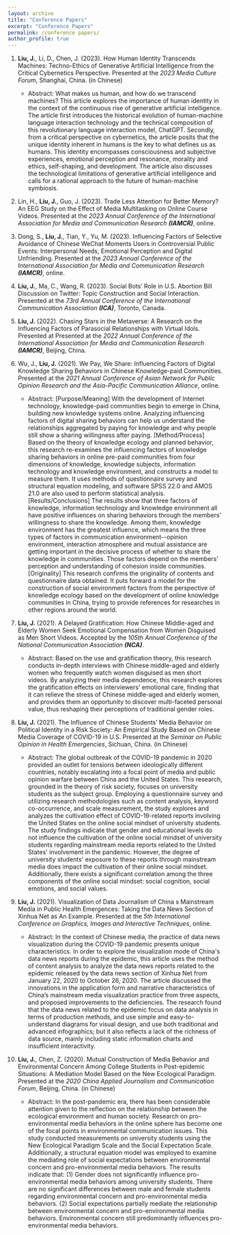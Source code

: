 ```yaml
---
layout: archive
title: "Conference Papers"
excerpt: "Conference Papers"
permalink: /conference papers/
author_profile: true
---
```


1. **Liu, J.**, Li, D., Chen, J. (2023). How Human Identity Transcends Machines: Techno-Ethics of Generative Artificial Intelligence from the Critical Cybernetics Perspective. Presented at the _2023 Media Culture Forum_, Shanghai, China. (in Chinese)
   - Abstract: What makes us human, and how do we transcend machines? This article explores the importance of human identity in the context of the continuous rise of generative artificial intelligence. The article first introduces the historical evolution of human-machine language interaction technology and the technical composition of this revolutionary language interaction model, ChatGPT. Secondly, from a critical perspective on cybernetics, the article posits that the unique identity inherent in humans is the key to what defines us as humans. This identity encompasses consciousness and subjective experiences, emotional perception and resonance, morality and ethics, self-shaping, and development. The article also discusses the technological limitations of generative artificial intelligence and calls for a rational approach to the future of human-machine symbiosis.

2. Lin, H., **Liu, J.**, Guo, J. (2023). Trade Less Attention for Better Memory? An EEG Study on the Effect of Media Multitasking on Online Course Videos. Presented at the _2023 Annual Conference of the International Association for Media and Communication Research_ _**(IAMCR)**_, online.

3. Dong, S., **Liu, J.**, Tian, Y., Yu, M. (2023). Influencing Factors of Selective Avoidance of Chinese WeChat Moments Users in Controversial Public Events: Interpersonal Needs, Emotional Perception and Digital Unfriending. Presented at the _2023 Annual Conference of the International Association for Media and Communication Research **(IAMCR)**_, online.

4. **Liu, J.**, Ma, C., Wang, R. (2023). Social Bots’ Role in U.S. Abortion Bill Discussion on Twitter: Topic Construction and Social Interaction. Presented at the _73rd Annual Conference of the International Communication Association **(ICA)**_, Toronto, Canada.

5. **Liu, J.** (2022). Chasing Stars in the Metaverse: A Research on the Influencing Factors of Parasocial Relationships with Virtual Idols. Presented at Presented at the _2022 Annual Conference of the International Association for Media and Communication Research **(IAMCR)**_, Beijing, China.

6. Wu, J., **Liu, J.** (2021). We Pay, We Share: Influencing Factors of Digital Knowledge Sharing Behaviors in Chinese Knowledge-paid Communities. Presented at the _2021 Annual Conference of Asian Network for Public Opinion Research and the Asia-Pacific Communication Alliance_, online.

   - Abstract: [Purpose/Meaning] With the development of Internet technology, knowledge-paid communities begin to emerge in China, building new knowledge systems online. Analyzing influencing factors of digital sharing behaviors can help us understand the relationships aggregated by paying for knowledge and why people still show a sharing willingness after paying. [Method/Process] Based on the theory of knowledge ecology and planned behavior, this research re-examines the influencing factors of knowledge sharing behaviors in online pre-paid communities from four dimensions of knowledge, knowledge subjects, information technology and knowledge environment, and constructs a model to measure them. It uses methods of questionnaire survey and structural equation modeling, and software SPSS 22.0 and AMOS 21.0 are also used to perform statistical analysis. [Results/Conclusions] The results show that three factors of knowledge, information technology and knowledge environment all have positive influences on sharing behaviors through the members’ willingness to share the knowledge. Among them, knowledge environment has the greatest influence, which means the three types of factors in communication environment--opinion environment, interaction atmosphere and mutual assistance are getting important in the decisive process of whether to share the knowledge in communities. Those factors depend on the members’ perception and understanding of cohesion inside communities. [Originality] This research confirms the originality of contents and questionnaire data obtained. It puts forward a model for the construction of social environment factors from the perspective of knowledge ecology based on the development of online knowledge communities in China, trying to provide references for researches in other regions around the world.

7. **Liu, J.** (2021). A Delayed Gratification: How Chinese Middle-aged and Elderly Women Seek Emotional Compensation from Women Disguised as Men Short Videos. Accepted by the _105th Annual Conference of the National Communication Association **(NCA)**_.

   - Abstract: Based on the use and gratification theory, this research conducts in-depth interviews with Chinese middle-aged and elderly women who frequently watch women disguised as men short videos. By analyzing their media dependence, this research explores the gratification effects on interviewers’ emotional care, finding that it can relieve the stress of Chinese middle-aged and elderly women, and provides them an opportunity to discover multi-faceted personal value, thus reshaping their perceptions of traditional gender roles. 

8. **Liu, J.** (2021). The Influence of Chinese Students’ Media Behavior on Political Identity in a Risk Society: An Empirical Study Based on Chinese Media Coverage of COVID-19 in U.S. Presented at the _Seminar on Public Opinion in Health Emergencies_, Sichuan, China. (in Chinese)

   - Abstract: The global outbreak of the COVID-19 pandemic in 2020 provided an outlet for tensions between ideologically different countries, notably escalating into a focal point of media and public opinion warfare between China and the United States. This research, grounded in the theory of risk society, focuses on university students as the subject group. Employing a questionnaire survey and utilizing research methodologies such as content analysis, keyword co-occurrence, and scale measurement, the study explores and analyzes the cultivation effect of COVID-19-related reports involving the United States on the online social mindset of university students. The study findings indicate that gender and educational levels do not influence the cultivation of the online social mindset of university students regarding mainstream media reports related to the United States' involvement in the pandemic. However, the degree of university students' exposure to these reports through mainstream media does impact the cultivation of their online social mindset. Additionally, there exists a significant correlation among the three components of the online social mindset: social cognition, social emotions, and social values.

9. **Liu, J.** (2021). Visualization of Data Journalism of China s Mainstream Media in Public Health Emergences: Taking the Data News Section of Xinhua Net as An Example. Presented at the _5th International Conference on Graphics, Images and Interactive Techniques_, online.

   - Abstract: In the context of Chinese media, the practice of data news visualization during the COVID-19 pandemic presents unique characteristics. In order to explore the visualization mode of China's data news reports during the epidemic, this article uses the method of content analysis to analyze the data news reports related to the epidemic released by the data news section of Xinhua Net from January 22, 2020 to October 26, 2020. The article discussed the innovations in the application form and narrative characteristics of China’s mainstream media visualization practice from three aspects, and proposed improvements to the deficiencies. The research found that the data news related to the epidemic focus on data analysis in terms of production methods, and use simple and easy-to-understand diagrams for visual design, and use both traditional and advanced infographics; but it also reflects a lack of the richness of data source, mainly including static information charts and insufficient interactivity.

10. **Liu, J.**, Chen, Z. (2020). Mutual Construction of Media Behavior and Environmental Concern Among College Students in Post-epidemic Situations: A Mediation Model Based on the New Ecological Paradigm. Presented at the _2020 China Applied Journalism and Communication Forum_, Beijing, China. (in Chinese)

    - Abstract: In the post-pandemic era, there has been considerable attention given to the reflection on the relationship between the ecological environment and human society. Research on pro-environmental media behaviors in the online sphere has become one of the focal points in environmental communication issues. This study conducted measurements on university students using the New Ecological Paradigm Scale and the Social Expectation Scale. Additionally, a structural equation model was employed to examine the mediating role of social expectations between environmental concern and pro-environmental media behaviors. The results indicate that: (1) Gender does not significantly influence pro-environmental media behaviors among university students. There are no significant differences between male and female students regarding environmental concern and pro-environmental media behaviors. (2) Social expectations partially mediate the relationship between environmental concern and pro-environmental media behaviors. Environmental concern still predominantly influences pro-environmental media behaviors.
